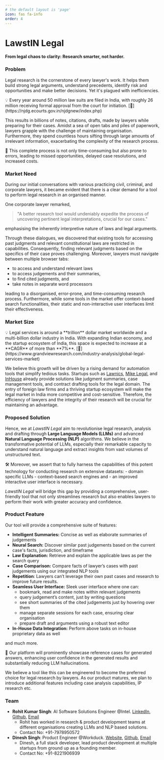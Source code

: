 ```yaml
---
# the default layout is 'page'
icon: fas fa-info
order: 4
---
```



# LawstIN Legal

**From legal chaos to clarity: Research smarter, not harder.**

### Problem

Legal research is the cornerstone of every lawyer's work. It helps them build strong legal arguments, understand precedents, identify risk and opportunities and make better decisions. Yet it's plagued with inefficiencies. 

<aside>
💡 Every year around 50 million law suits are filed in India, with roughly 26 million receiving formal approval from the court for initiation. [🔗](https://njdg.ecourts.gov.in/njdgnew/index.php)

</aside>

This results in billions of notes, citations, drafts, made by lawyers while preparing for their cases.  Amidst a sea of open tabs and piles of paperwork, lawyers grapple with the challenge of maintaining organisation. Furthermore, they spend countless hours sifting through large amounts of irrelevant information, exacerbating the complexity of the research process. 

<aside>
🚨 This complete process is not only time-consuming but also prone to errors, leading to missed opportunities, delayed case resolutions, and increased costs.

</aside>

### **Market Need**

During our initial conversations with various practicing civil, criminal, and corporate lawyers, it became evident that there is a clear demand for a tool to perform legal research in an organised manner. 

One corporate lawyer remarked, 

> "A better research tool would undeniably expedite the process of uncovering pertinent legal interpretations, crucial for our cases."
> 

emphasising the inherently interpretive nature of laws and legal arguments. 

Through these dialogues, we discovered that existing tools for accessing past judgments and relevant constitutional laws are restricted in capabilities. Consequently, finding relevant judgments based on the specifics of their case proves challenging. Moreover, lawyers must navigate between multiple browser tabs:

- to access and understand relevant laws
- to access judgements and their summaries,
- to find cited judgments, and
- take notes in separate word processors

leading to a disorganised, error-prone, and time-consuming research process. Furthermore, while some tools in the market offer context-based search functionalities, their static and non-interactive user interfaces limit their effectiveness. 

### **Market Size**

<aside>
💡 Legal services is around a **trillion** dollar market worldwide and a multi-billion dollar industry in India. With expanding Indian economy, and the startup ecosystem of India, this space is expected to increase at a **CAGR** of more than **7%**. [🔗](https://www.grandviewresearch.com/industry-analysis/global-legal-services-market)

</aside>

We believe this growth will be driven by a rising demand for automation tools that simplify tedious tasks. Startups such as [Lawnics](https://lawnics.com/), [Mike Legal](https://mikelegal.com/), and [InHouse](https://www.inhouse.so/) already provide solutions like judgment summaries, case management tools, and contract drafting tools for the legal domain. The entry of foreign law firms and a thriving startup ecosystem will make the legal market in India more competitive and cost-sensitive. Therefore, the efficiency of lawyers and the integrity of their research will be crucial for maintaining an advantage.

### **Proposed Solution**

Hence, we at *LawstIN Legal* aim to revolutionise legal research, analysis and drafting through **Large Language Models (LLMs)** and advanced **Natural Language Processing (NLP)** algorithms. We believe in the transformative potential of LLMs, especially their remarkable capacity to understand natural language and extract insights from vast volumes of unstructured text. 

<aside>
🛠 Moreover, we assert that to fully harness the capabilities of this potent technology for conducting research on extensive datasets:
- domain specific LLMs 
- context-based search engines and
- an improved interactive user interface 
is necessary.

</aside>

*LawstIN Legal* will bridge this gap by providing a comprehensive, user-friendly tool that not only streamlines research but also enables lawyers to perform their work with greater accuracy and confidence.

### Product Feature

Our tool will provide a comprehensive suite of features:

- **Intelligent Summaries:** Concise as well as elaborate summaries of judgements
- **Neural Search:**  Discover similar past judgements based on the current case's facts, jurisdiction, and timeframe
- **Law Explanation:** Retrieve and explain the applicable laws as per the search query
- **Case Comparison:** Compare facts of lawyer’s cases with past judgements  using our integrated NLP tools
- **Repetition**: Lawyers can’t leverage their own past cases and research to improve future results.
- **Seamless User Interface:** Sleek user interface where one can:
    - bookmark, read and make notes within relevant judgements
    - query judgement’s content, just by writing questions
    - see short summaries of the cited judgements just by hovering over them
    - manage separate sessions for each case, ensuring clear organisation
    - prepare draft and arguments using a robust text editor
- **In-House Data Integration:** Perform above tasks on in-house proprietary data as well

and much more. 

<aside>
🎯 Our platform will prominently showcase reference cases for generated answers, enhancing user confidence in the generated results and substantially reducing LLM hallucinations.

</aside>

We believe a tool like this can be engineered to become the preferred choice for legal research by lawyers. As our product matures, we plan to introduce additional features including case analysis capabilities, IP research etc.

### Team

- **Rohit Kumar Singh**: AI Software Solutions Engineer @Intel. [LinkedIn](https://www.linkedin.com/in/skrrohit/), [Github](https://github.com/SKRohit), [Email](mailto:rohitku.singh8@gmail.com)
    - Rohit has worked in research & product development teams at different organisations creating LLMs and NLP based solutions.
    - Contact No: +91-7978950572
- **Dinesh Singh**: Product Engineer @Workduck. [Website](https://dineshsingh.in/), [Github](https://github.com/dineshsingh1), [Email](mailto:dineshsingh9375@gmail.com)
    - Dinesh, a full stack developer, lead product development at multiple startups from ground up as a founding member.
    - Contact No: +91-8221906939

###
